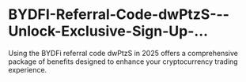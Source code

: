 # BYDFI-Referral-Code-dwPtzS---Unlock-Exclusive-Sign-Up-...
Using the BYDFi referral code dwPtzS in 2025 offers a comprehensive package of benefits designed to enhance your cryptocurrency trading experience.
